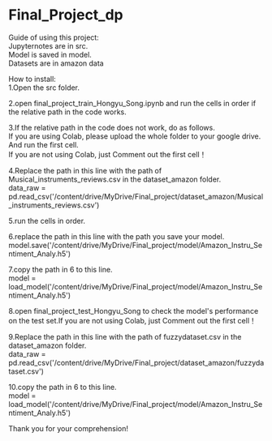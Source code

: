 # Final_Project_dp
Guide of using this project: <br>
Jupyternotes are in src. <br>
Model is saved in model. <br>
Datasets are in amazon data <br>

How to install: <br>
1.Open the src folder. <br>

2.open final_project_train_Hongyu_Song.ipynb and run the cells in order if the relative path in the code works. <br>

3.If the relative path in the code does not work, do as follows. <br>
If you are using Colab, please upload the whole folder to your google drive. And run the first cell. <br>
If you are not using Colab, just Comment out the first cell！ <br>

4.Replace the path in this line with the path of Musical_instruments_reviews.csv in the dataset_amazon folder. <br>
data_raw = pd.read_csv('/content/drive/MyDrive/Final_project/dataset_amazon/Musical_instruments_reviews.csv') <br>

5.run the cells in order. <br>

6.replace the path in this line with the path you save your model. <br>
model.save('/content/drive/MyDrive/Final_project/model/Amazon_Instru_Sentiment_Analy.h5') <br>

7.copy the path in 6 to this line. <br>
model = load_model('/content/drive/MyDrive/Final_project/model/Amazon_Instru_Sentiment_Analy.h5') <br>

8.open final_project_test_Hongyu_Song to check the model's performance on the test set.If you are not using Colab, just Comment out the first cell！ <br>

9.Replace the path in this line with the path of fuzzydataset.csv in the dataset_amazon folder. <br>
data_raw = pd.read_csv('/content/drive/MyDrive/Final_project/dataset_amazon/fuzzydataset.csv') <br>

10.copy the path in 6 to this line. <br>
model = load_model('/content/drive/MyDrive/Final_project/model/Amazon_Instru_Sentiment_Analy.h5') <br>

Thank you for your comprehension! <br>
